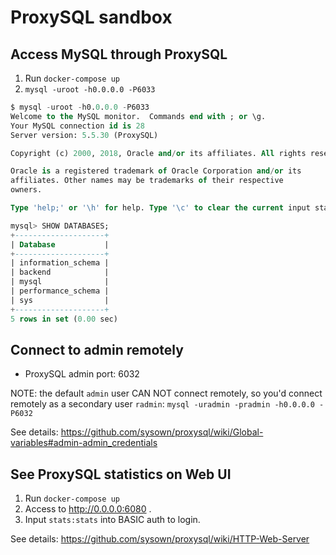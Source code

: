 # ProxySQL sandbox

## Access MySQL through ProxySQL

1. Run `docker-compose up`
1. `mysql -uroot -h0.0.0.0 -P6033`

```sql
$ mysql -uroot -h0.0.0.0 -P6033
Welcome to the MySQL monitor.  Commands end with ; or \g.
Your MySQL connection id is 28
Server version: 5.5.30 (ProxySQL)

Copyright (c) 2000, 2018, Oracle and/or its affiliates. All rights reserved.

Oracle is a registered trademark of Oracle Corporation and/or its
affiliates. Other names may be trademarks of their respective
owners.

Type 'help;' or '\h' for help. Type '\c' to clear the current input statement.

mysql> SHOW DATABASES;
+--------------------+
| Database           |
+--------------------+
| information_schema |
| backend            |
| mysql              |
| performance_schema |
| sys                |
+--------------------+
5 rows in set (0.00 sec)
```

## Connect to admin remotely

- ProxySQL admin port: 6032

NOTE: the default `admin` user CAN NOT connect remotely, so you'd connect remotely as a secondary user `radmin`: `mysql -uradmin -pradmin -h0.0.0.0 -P6032`

See details: https://github.com/sysown/proxysql/wiki/Global-variables#admin-admin_credentials

## See ProxySQL statistics on Web UI

1. Run `docker-compose up`
1. Access to http://0.0.0.0:6080 .
1. Input `stats:stats` into BASIC auth to login.

See details: https://github.com/sysown/proxysql/wiki/HTTP-Web-Server
